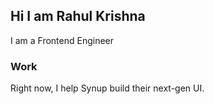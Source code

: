 ## Hi I am Rahul Krishna

I am a Frontend Engineer

### Work

Right now, I help Synup build their next-gen UI.
